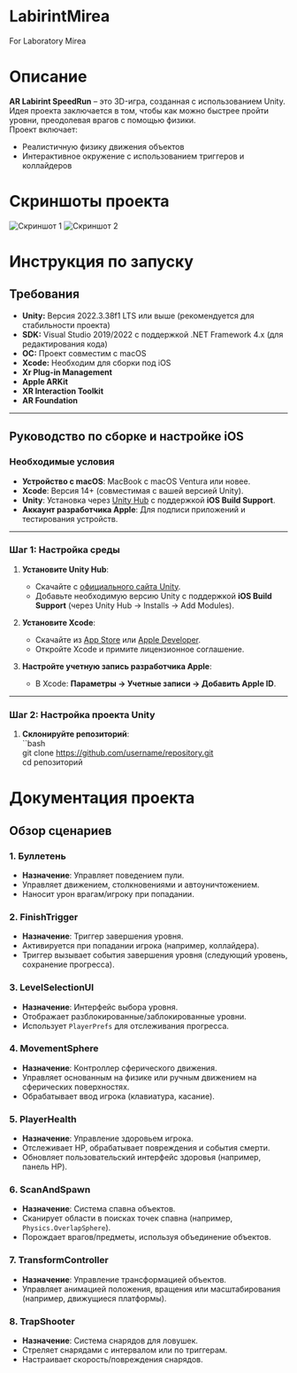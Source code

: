 # LabirintMirea
 For Laboratory Mirea


# Описание
**AR Labirint SpeedRun** – это 3D-игра, созданная с использованием Unity.  
Идея проекта заключается в том, чтобы как можно быстрее пройти уровни, преодолевая врагов с помощью физики.  
Проект включает:
- Реалистичную физику движения объектов
- Интерактивное окружение с использованием триггеров и коллайдеров

# Скриншоты проекта
<!-- Пример добавления скриншотов. Убедитесь, что пути к изображениям корректны. -->
![Скриншот 1](screenshots/screenshot1.png)
![Скриншот 2](screenshots/screenshot2.png)

# Инструкция по запуску

## Требования
- **Unity:** Версия 2022.3.38f1 LTS или выше (рекомендуется для стабильности проекта)
- **SDK:** Visual Studio 2019/2022 с поддержкой .NET Framework 4.x (для редактирования кода)
- **ОС:** Проект совместим с macOS
- **Xcode:** Необходим для сборки под iOS
- **Xr Plug-in Management**
- **Apple ARKit**
- **XR Interaction Toolkit**
- **AR Foundation**
---

## Руководство по сборке и настройке iOS

### Необходимые условия  
- **Устройство с macOS**: MacBook с macOS Ventura или новее.  
- **Xcode**: Версия 14+ (совместимая с вашей версией Unity).  
- **Unity**: Установка через [Unity Hub](https://unity.com/download) с поддержкой **iOS Build Support**.  
- **Аккаунт разработчика Apple**: Для подписи приложений и тестирования устройств.  

---

### Шаг 1: Настройка среды  
1. **Установите Unity Hub**:  
   - Скачайте с [официального сайта Unity](https://unity.com/download).  
   - Добавьте необходимую версию Unity с поддержкой **iOS Build Support** (через Unity Hub → Installs → Add Modules).  

2. **Установите Xcode**:  
   - Скачайте из [App Store](https://apps.apple.com/us/app/xcode/id497799835) или [Apple Developer](https://developer.apple.com/xcode/).  
   - Откройте Xcode и примите лицензионное соглашение.  

3. **Настройте учетную запись разработчика Apple**:  
   - В Xcode: **Параметры → Учетные записи → Добавить Apple ID**.  

---

### Шаг 2: Настройка проекта Unity  
1. **Склонируйте репозиторий**:  
   ``bash  
   git clone https://github.com/username/repository.git  
   cd репозиторий  


# Документация проекта

## Обзор сценариев

### 1. **Буллетень**  
- **Назначение**: Управляет поведением пули.  
- Управляет движением, столкновениями и автоуничтожением.  
- Наносит урон врагам/игроку при попадании.  

### 2. **FinishTrigger**  
- **Назначение**: Триггер завершения уровня.  
- Активируется при попадании игрока (например, коллайдера).  
- Триггер вызывает события завершения уровня (следующий уровень, сохранение прогресса).  

### 3. **LevelSelectionUI**  
- **Назначение**: Интерфейс выбора уровня.  
- Отображает разблокированные/заблокированные уровни.  
- Использует `PlayerPrefs` для отслеживания прогресса.  

### 4. **MovementSphere**  
- **Назначение**: Контроллер сферического движения.  
- Управляет основанным на физике или ручным движением на сферических поверхностях.  
- Обрабатывает ввод игрока (клавиатура, касание).  

### 5. **PlayerHealth**  
- **Назначение**: Управление здоровьем игрока.  
- Отслеживает HP, обрабатывает повреждения и события смерти.  
- Обновляет пользовательский интерфейс здоровья (например, панель HP).  

### 6. **ScanAndSpawn**  
- **Назначение**: Система спавна объектов.  
- Сканирует области в поисках точек спавна (например, `Physics.OverlapSphere`).  
- Порождает врагов/предметы, используя объединение объектов.  

### 7. **TransformController**  
- **Назначение**: Управление трансформацией объектов.  
- Управляет анимацией положения, вращения или масштабирования (например, движущиеся платформы).  

### 8. **TrapShooter**  
- **Назначение**: Система снарядов для ловушек.  
- Стреляет снарядами с интервалом или по триггерам.  
- Настраивает скорость/повреждения снарядов.  


